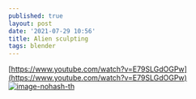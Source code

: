 ```yaml
---
published: true
layout: post
date: '2021-07-29 10:56'
title: Alien sculpting
tags: blender
---
```

[https://www.youtube.com/watch?v=E79SLGdOGPw](https://www.youtube.com/watch?v=E79SLGdOGPw)  
[![image-nohash-th](https://images.weserv.nl/?url=https://i.imgur.com/IHdIAFfb.png)](https://images.weserv.nl/?url=https://i.imgur.com/IHdIAFf.png)

